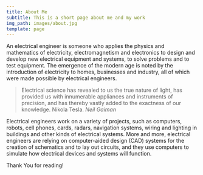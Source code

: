 ```yaml
---
title: About Me
subtitle: This is a short page about me and my work
img_path: images/about.jpg
template: page
---
```

An electrical engineer is someone who applies the physics and mathematics of electricity, electromagnetism and electronics to design and develop new electrical equipment and systems, to solve problems and to test equipment. The emergence of the modern age is noted by the introduction of electricity to homes, businesses and industry, all of which were made possible by electrical engineers.

>Electrical science has revealed to us the true nature of light, has provided us with innumerable appliances and instruments of precision, and has thereby vastly added to the exactness of our knowledge. Nikola Tesla. <cite>Neil Gaiman</cite>

Electrical engineers work on a variety of projects, such as computers, robots, cell phones, cards, radars, navigation systems, wiring and lighting in buildings and other kinds of electrical systems. More and more, electrical engineers are relying on computer-aided design (CAD) systems for the creation of schematics and to lay out circuits, and they use computers to simulate how electrical devices and systems will function.

Thank You for reading!